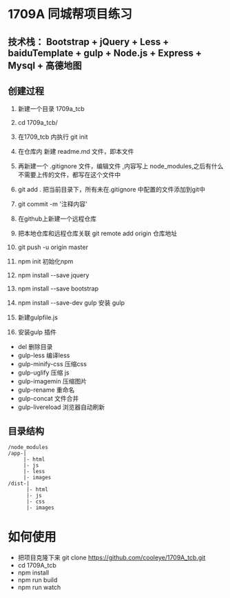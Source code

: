 # 1709A 同城帮项目练习

## 技术栈： Bootstrap + jQuery + Less + baiduTemplate + gulp + Node.js + Express + Mysql + 高德地图

 
## 创建过程
1. 新建一个目录 1709a_tcb
2. cd 1709a_tcb/
3. 在1709_tcb 内执行  git init
4. 在仓库内 新建 readme.md 文件，即本文件
5. 再新建一个 .gitignore 文件，编辑文件 ,内容写上 node_modules,之后有什么不需要上传的文件，都写在这个文件中
6. git add .  把当前目录下，所有未在.gitignore 中配置的文件添加到git中
7. git commit -m '注释内容'
8. 在github上新建一个远程仓库
9. 把本地仓库和远程仓库关联   git remote add origin 仓库地址
10. git push -u origin master

11. npm init 初始化npm
12. npm install --save jquery
13. npm install --save bootstrap
14. npm install --save-dev gulp 安装 gulp
15. 新建gulpfile.js
16. 安装gulp 插件
- del 删除目录
- gulp-less 编译less
- gulp-minify-css 压缩css
- gulp-uglify  压缩 js
- gulp-imagemin 压缩图片
- gulp-rename 重命名
- gulp-concat 文件合并
- gulp-livereload 浏览器自动刷新



## 目录结构
	/node_modules
	/app-|
		 |- html
		 |- js
		 |- less
		 |- images
	/dist-|
		  |- html
		  |- js
		  |- css
		  |- images


# 如何使用

* 把项目克隆下来  git clone https://github.com/cooleye/1709A_tcb.git
* cd 1709A_tcb
* npm install
* npm run build
* npm run watch

